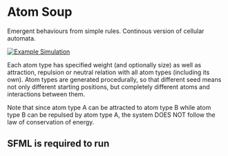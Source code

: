 # Atom Soup
Emergent behaviours from simple rules.
Continous version of cellular automata.

[![Example Simulation](http://img.youtube.com/vi/0NRJ3RAkCpE/0.jpg)](https://www.youtube.com/watch?v=0NRJ3RAkCpE)

Each atom type has specified weight (and optionally size) as well as attraction, repulsion or neutral relation with all atom types (including its own). Atom types are generated procedurally, so that different seed means not only different starting positions, but completely different atoms and interactions between them.

Note that since atom type A can be attracted to atom type B while atom type B can be repulsed by atom type A, the system DOES NOT follow the law of conservation of energy.

## SFML is required to run
